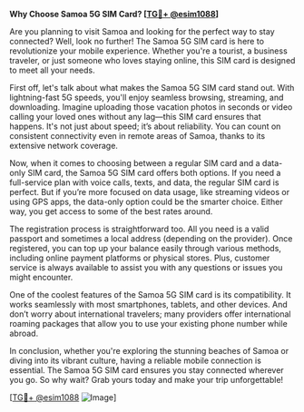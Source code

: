 **Why Choose Samoa 5G SIM Card? [[TG💪+ @esim1088](https://t.me/s/esim1088)]**

Are you planning to visit Samoa and looking for the perfect way to stay connected? Well, look no further! The Samoa 5G SIM card is here to revolutionize your mobile experience. Whether you're a tourist, a business traveler, or just someone who loves staying online, this SIM card is designed to meet all your needs.

First off, let's talk about what makes the Samoa 5G SIM card stand out. With lightning-fast 5G speeds, you'll enjoy seamless browsing, streaming, and downloading. Imagine uploading those vacation photos in seconds or video calling your loved ones without any lag—this SIM card ensures that happens. It's not just about speed; it’s about reliability. You can count on consistent connectivity even in remote areas of Samoa, thanks to its extensive network coverage.

Now, when it comes to choosing between a regular SIM card and a data-only SIM card, the Samoa 5G SIM card offers both options. If you need a full-service plan with voice calls, texts, and data, the regular SIM card is perfect. But if you’re more focused on data usage, like streaming videos or using GPS apps, the data-only option could be the smarter choice. Either way, you get access to some of the best rates around.

The registration process is straightforward too. All you need is a valid passport and sometimes a local address (depending on the provider). Once registered, you can top up your balance easily through various methods, including online payment platforms or physical stores. Plus, customer service is always available to assist you with any questions or issues you might encounter.

One of the coolest features of the Samoa 5G SIM card is its compatibility. It works seamlessly with most smartphones, tablets, and other devices. And don’t worry about international travelers; many providers offer international roaming packages that allow you to use your existing phone number while abroad.

In conclusion, whether you're exploring the stunning beaches of Samoa or diving into its vibrant culture, having a reliable mobile connection is essential. The Samoa 5G SIM card ensures you stay connected wherever you go. So why wait? Grab yours today and make your trip unforgettable! 

[[TG💪+ @esim1088](https://t.me/s/esim1088) ![Image](https://i.postimg.cc/Y0z9fWf4/image.png)]